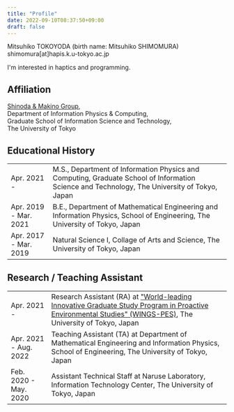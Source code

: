 ```yaml
---
title: "Profile"
date: 2022-09-10T08:37:50+09:00
draft: false
---
```


Mitsuhiko TOKOYODA (birth name: Mitsuhiko SHIMOMURA)  
shimomura[at]hapis.k.u-tokyo.ac.jp

I'm interested in haptics and programming.

## Affiliation

[Shinoda & Makino Group](https://hapislab.org/),  
Department of Information Physics & Computing,  
Graduate School of Information Science and Technology,  
The University of Tokyo

## Educational History

|                       |                                                                                                                                              |
| :-------------------- | :------------------------------------------------------------------------------------------------------------------------------------------- |
| Apr. 2021 -           | M.S., Department of Information Physics and Computing, Graduate School of Information Science and Technology, The University of Tokyo, Japan |
| Apr. 2019 - Mar. 2021 | B.E., Department of Mathematical Engineering and Information Physics, School of Engineering, The University of Tokyo, Japan                  |
| Apr. 2017 - Mar. 2019 | Natural Science I, Collage of Arts and Science, The University of Tokyo, Japan                                                               |

## Research / Teaching Assistant

|                       |                                                                                                                                                                                                                   |
| :-------------------- | :---------------------------------------------------------------------------------------------------------------------------------------------------------------------------------------------------------------- |
| Apr. 2021 -           | Research Assistant (RA) at ["World-leading Innovative Graduate Study Program in Proactive Environmental Studies" (WINGS-PES)](https://wings-pes.edu.k.u-tokyo.ac.jp/home-english), The University of Tokyo, Japan |
| Apr. 2021 - Aug. 2022 | Teaching Assistant (TA) at Department of Mathematical Engineering and Information Physics, School of Engineering, The University of Tokyo, Japan                                                                  |
| Feb. 2020 - May. 2020 | Assistant Technical Staff at Naruse Laboratory, Information Technology Center, The University of Tokyo, Japan                                                                                                     |
